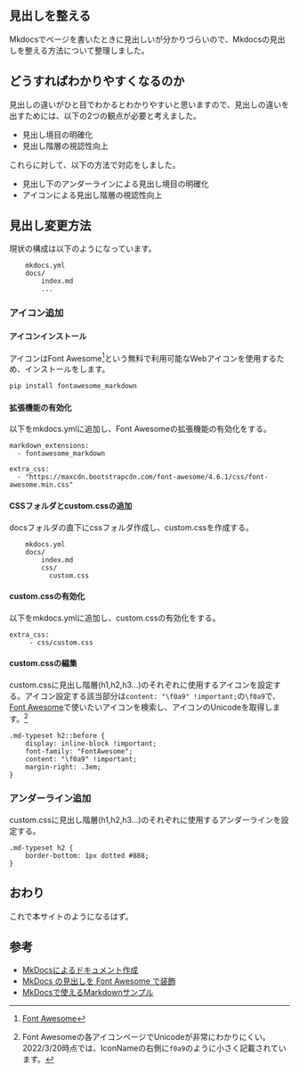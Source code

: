 ## 見出しを整える
Mkdocsでページを書いたときに見出しいが分かりづらいので、Mkdocsの見出しを整える方法について整理しました。

## どうすればわかりやすくなるのか
見出しの違いがひと目でわかるとわかりやすいと思いますので、見出しの違いを出すためには、以下の2つの観点が必要と考えました。  

* 見出し境目の明確化  
* 見出し階層の視認性向上  
  
これらに対して、以下の方法で対応をしました。  

* 見出し下のアンダーラインによる見出し境目の明確化  
* アイコンによる見出し階層の視認性向上  

## 見出し変更方法

現状の構成は以下のようになっています。  

```
    mkdocs.yml
    docs/
        index.md
        ...
```

### アイコン追加

#### アイコンインストール

アイコンはFont Awesome[^1]という無料で利用可能なWebアイコンを使用するため、インストールをします。  

```python
pip install fontawesome_markdown
```

#### 拡張機能の有効化
以下をmkdocs.ymlに追加し、Font Awesomeの拡張機能の有効化をする。

```
markdown_extensions:
  - fontawesome_markdown
 
extra_css:
  - "https://maxcdn.bootstrapcdn.com/font-awesome/4.6.1/css/font-awesome.min.css"

```

#### CSSフォルダとcustom.cssの追加 
docsフォルダの直下にcssフォルダ作成し、custom.cssを作成する。

```
    mkdocs.yml
    docs/
        index.md
        css/
          custom.css  
```

#### custom.cssの有効化

以下をmkdocs.ymlに追加し、custom.cssの有効化をする。

```
extra_css:
     - css/custom.css   
```

#### custom.cssの編集

custom.cssに見出し階層(h1,h2,h3...)のそれぞれに使用するアイコンを設定する。アイコン設定する該当部分は```content: "\f0a9" !important;```の```\f0a9```で、[Font Awesome](https://fontawesome.com/search?s=solid%2Cbrands)で使いたいアイコンを検索し、アイコンのUnicodeを取得します。[^2]

```
.md-typeset h2::before {
    display: inline-block !important;
    font-family: "FontAwesome";
    content: "\f0a9" !important;
    margin-right: .3em;
}
```
### アンダーライン追加

custom.cssに見出し階層(h1,h2,h3...)のそれぞれに使用するアンダーラインを設定する。

```
.md-typeset h2 {
    border-bottom: 1px dotted #888;
}
```

## おわり

これで本サイトのようになるはず。  

## 参考

* [MkDocsによるドキュメント作成](https://zenn.dev/mebiusbox/articles/81d977a72cee01)
* [MkDocs の見出しを Font Awesome で装飾](https://kurokobo.github.io/mkdocs-header-awesome/)  
* [MkDocsで使えるMarkdownサンプル](https://caldia.tuzikaze.com/mkdocs/markdown-sample/)

[^1]: [Font Awesome](https://fontawesome.com/)  
[^2]: Font Awesomeの各アイコンページでUnicodeが非常にわかりにくい。2022/3/20時点では、IconNameの右側に```f0a9```のように小さく記載されています。